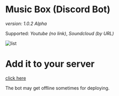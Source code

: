 # Music Box (Discord Bot)

_version: 1.0.2 Alpha_

Supported: _Youtube (no link)_, _Soundcloud (by URL)_

![list](https://i.imgur.com/T2ldUwI.png)


# Add it to your server 

[click here](https://discord.com/api/oauth2/authorize?client_id=892542872811884584&permissions=137442904128&scope=bot)

The bot may get offline sometimes for deploying.
